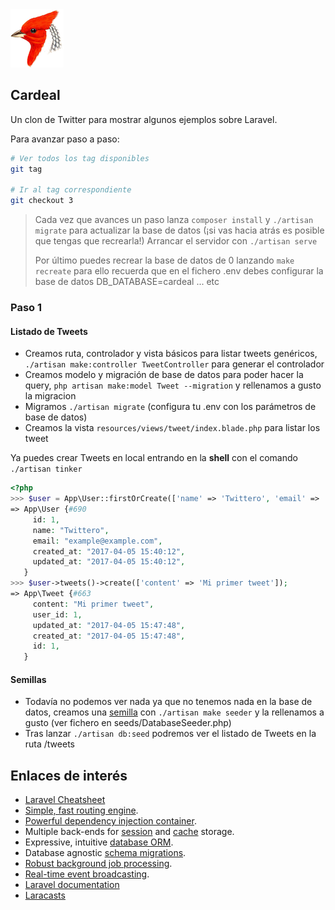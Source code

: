 <img src="resources/assets/cardeal.png">

## Cardeal

Un clon de Twitter para mostrar algunos ejemplos sobre Laravel.

Para avanzar paso a paso:

```bash
# Ver todos los tag disponibles
git tag

# Ir al tag correspondiente
git checkout 3
```

> Cada vez que avances un paso lanza ```composer install``` y ```./artisan migrate``` para actualizar la base de datos
> (¡si vas hacia atrás es posible que tengas que recrearla!)
> Arrancar el servidor  con ```./artisan serve```
>
> Por último puedes recrear la base de datos de 0 lanzando ```make recreate```
> para ello recuerda que en el fichero .env debes configurar la base de datos
> DB_DATABASE=cardeal ... etc

### Paso 1

#### Listado de Tweets

* Creamos ruta, controlador y vista básicos para listar tweets genéricos, ```./artisan make:controller TweetController``` para generar el controlador
* Creamos modelo y migración de base de datos para poder hacer la query, ```php artisan make:model Tweet --migration``` y rellenamos a gusto la migracion
* Migramos ```./artisan migrate``` (configura tu .env con los parámetros de base de datos)
* Creamos la vista ```resources/views/tweet/index.blade.php``` para listar los tweet

Ya puedes crear Tweets en local entrando en la **shell** con el comando ```./artisan tinker```

```php
<?php
>>> $user = App\User::firstOrCreate(['name' => 'Twittero', 'email' => 'example@example.com']);
=> App\User {#690
     id: 1,
     name: "Twittero",
     email: "example@example.com",
     created_at: "2017-04-05 15:40:12",
     updated_at: "2017-04-05 15:40:12",
   }
>>> $user->tweets()->create(['content' => 'Mi primer tweet']);
=> App\Tweet {#663
     content: "Mi primer tweet",
     user_id: 1,
     updated_at: "2017-04-05 15:47:48",
     created_at: "2017-04-05 15:47:48",
     id: 1,
   }
```


#### Semillas

* Todavía no podemos ver nada ya que no tenemos nada en la base de datos, creamos una [semilla](https://laravel.com/docs/5.4/seeding) con ```./artisan make seeder``` y la rellenamos a gusto (ver fichero en seeds/DatabaseSeeder.php)
* Tras lanzar ```./artisan db:seed``` podremos ver el listado de Tweets en la ruta /tweets


## Enlaces de interés

- [Laravel Cheatsheet](http://cheats.jesse-obrien.ca/)
- [Simple, fast routing engine](https://laravel.com/docs/routing).
- [Powerful dependency injection container](https://laravel.com/docs/container).
- Multiple back-ends for [session](https://laravel.com/docs/session) and [cache](https://laravel.com/docs/cache) storage.
- Expressive, intuitive [database ORM](https://laravel.com/docs/eloquent).
- Database agnostic [schema migrations](https://laravel.com/docs/migrations).
- [Robust background job processing](https://laravel.com/docs/queues).
- [Real-time event broadcasting](https://laravel.com/docs/broadcasting).
- [Laravel documentation](https://laravel.com/docs)
- [Laracasts](https://laracasts.com)
